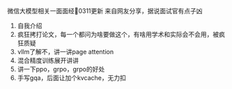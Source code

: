 微信大模型相关一面面经📒0311更新
来自网友分享，据说面试官有点子凶
1. 自我介绍
2. 疯狂拷打论文，每一个都问为啥要做这个，有啥用学术和实际会不会用，被疯狂质疑
3. vllm了解不，讲一讲page attention
4. 混合精度训练展开讲讲
5. 讲一下ppo，grpo，grpo的好处
6. 手写gqa，后面让加个kvcache，无力扣